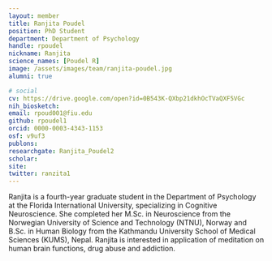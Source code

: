 ```yaml
---
layout: member
title: Ranjita Poudel
position: PhD Student
department: Department of Psychology
handle: rpoudel
nickname: Ranjita
science_names: [Poudel R]
image: /assets/images/team/ranjita-poudel.jpg
alumni: true

# social
cv: https://drive.google.com/open?id=0B543K-QXbp21dkhOcTVaQXF5VGc
nih_biosketch:
email: rpoud001@fiu.edu
github: rpoudel1
orcid: 0000-0003-4343-1153
osf: v9uf3
publons:
researchgate: Ranjita_Poudel2
scholar:
site:
twitter: ranzita1
---
```


Ranjita is a fourth-year graduate student in the Department of Psychology at the Florida International University, specializing in Cognitive Neuroscience. She completed her M.Sc. in Neuroscience from the Norwegian University of Science and Technology (NTNU), Norway and B.Sc. in Human Biology from the Kathmandu University School of Medical Sciences (KUMS), Nepal. Ranjita is interested in application of meditation on human brain functions, drug abuse and addiction.
